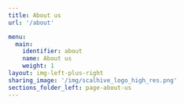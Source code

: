 ```yaml
---
title: About us
url: '/about'

menu:
  main:
    identifier: about
    name: About us
    weight: 1
layout: img-left-plus-right
sharing_image: '/img/scalhive_logo_high_res.png'
sections_folder_left: page-about-us
---
```

